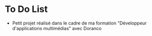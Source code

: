 # To Do List

- Petit projet réalisé dans le cadre de ma formation "Développeur d'applications multimédias" avec Doranco